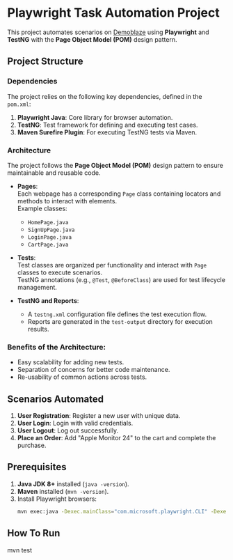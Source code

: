 # Playwright Task Automation Project

This project automates scenarios on [Demoblaze](https://www.demoblaze.com/) using **Playwright** and **TestNG** with the **Page Object Model (POM)** design pattern.

## Project Structure

### Dependencies
The project relies on the following key dependencies, defined in the `pom.xml`:

1. **Playwright Java**: Core library for browser automation.
2. **TestNG**: Test framework for defining and executing test cases.
3. **Maven Surefire Plugin**: For executing TestNG tests via Maven.

### Architecture
The project follows the **Page Object Model (POM)** design pattern to ensure maintainable and reusable code.

- **Pages**:  
  Each webpage has a corresponding `Page` class containing locators and methods to interact with elements.  
  Example classes:
    - `HomePage.java`
    - `SignUpPage.java`
    - `LoginPage.java`
    - `CartPage.java`

- **Tests**:  
  Test classes are organized per functionality and interact with `Page` classes to execute scenarios.  
  TestNG annotations (e.g., `@Test`, `@BeforeClass`) are used for test lifecycle management.

- **TestNG and Reports**:
    - A `testng.xml` configuration file defines the test execution flow.
    - Reports are generated in the `test-output` directory for execution results.

### Benefits of the Architecture:
- Easy scalability for adding new tests.
- Separation of concerns for better code maintenance.
- Re-usability of common actions across tests.

## Scenarios Automated

1. **User Registration**: Register a new user with unique data.
2. **User Login**: Login with valid credentials.
3. **User Logout**: Log out successfully.
4. **Place an Order**: Add "Apple Monitor 24" to the cart and complete the purchase.

## Prerequisites
1. **Java JDK 8+** installed (`java -version`).
2. **Maven** installed (`mvn -version`).
3. Install Playwright browsers:
   ```bash
   mvn exec:java -Dexec.mainClass="com.microsoft.playwright.CLI" -Dexec.args="install"

## How To Run
mvn test